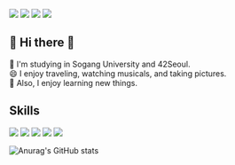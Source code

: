 <img src="https://img.shields.io/badge/42Seoul-000000?style=flat-square&logo=42&logoColor=white"/></a> <img src="https://img.shields.io/badge/changhee1016@naver.com-EA4335?style=flat-square&logo=Gmail&logoColor=white"/></a> <a href="https://ccho.tistory.com/" target="_blank"><img src="https://img.shields.io/badge/BLOG-000000?style=flat-square&logo=Tistory&logoColor=white"/></a> <a href="https://blog.naver.com/changhee1016/" target="_blank"><img src="https://img.shields.io/badge/BLOG-03C75A?style=flat-square&logo=Naver&logoColor=white"/></a>  

## 👋 Hi there 👋

🔭 I'm studying in Sogang University and 42Seoul.<br>
😄 I enjoy traveling, watching musicals, and taking pictures.<br>
🤔 Also, I enjoy learning new things.<br>

## Skills
<img src="https://img.shields.io/badge/C-A8B9CC?style=flat-square&logo=C&logoColor=white"/></a> <img src="https://img.shields.io/badge/C++-00599C?style=flat-square&logo=C++&logoColor=white"/></a> <img src="https://img.shields.io/badge/Python-3776AB?style=flat-square&logo=Python&logoColor=white"/></a> <img src="https://img.shields.io/badge/Linux-FCC624?style=flat-square&logo=Linux&logoColor=white"/></a> <img src="https://img.shields.io/badge/Numpy-013243?style=flat-square&logo=Numpy&logoColor=white"/></a> 
 
![Anurag's GitHub stats](https://github-readme-stats.vercel.app/api?username=changhee16&show_icons=true&theme=radical)
<!--
**changhee16/changhee16** is a ✨ _special_ ✨ repository because its `README.md` (this file) appears on your GitHub profile.

Here are some ideas to get you started:

- 🔭 I’m currently working on ...
- 🌱 I’m currently learning ...
- 👯 I’m looking to collaborate on ...
- 🤔 I’m looking for help with ...
- 💬 Ask me about ...
- 📫 How to reach me: ...
- 😄 Pronouns: ...
- ⚡ Fun fact: ...
-->
